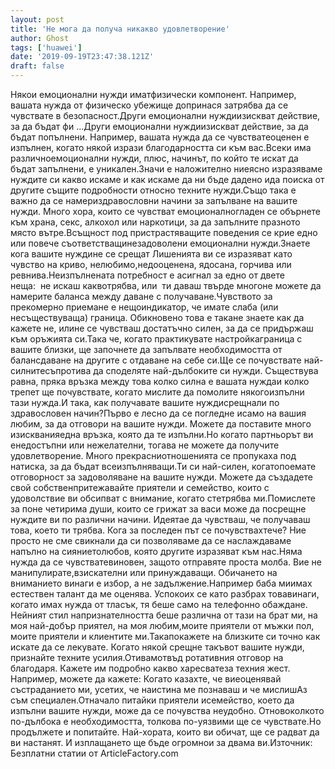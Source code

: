 ```yaml
---
layout: post
title: 'Не мога да получа никакво удовлетворение'
author: Ghost
tags: ['huawei']
date: '2019-09-19T23:47:38.121Z'
draft: false
---
```


Някои емоционални нужди иматфизически компонент. Например, вашата нужда от физическо убежище допринася затрябва да се чувствате в безопасност.Други емоционални нуждиизискват действие, за да бъдат фи ...Други емоционални нуждиизискват действие, за да бъдат попълнени. Например, вашата нужда да се чувстватеоценен е изпълнен, когато някой изрази благодарността си към вас.Всеки има различноемоционални нужди, плюс, начинът, по който те искат да бъдат запълнени, е уникален.Значи е наложително ниеясно изразяваме нуждите си какво искаме и как искаме да ни бъде дадено ида поиска от другите същите подробности относно техните нужди.Също така е важно да се намериздравословни начини за запълване на вашите нужди. Много хора, които се чувстват емоционалногладен се обърнете към храна, секс, алкохол или наркотици, за да запълните празното място вътре.Всъщност под пристрастяващите поведения се крие едно или повече съответстващинезадоволени емоционални нужди.Знаете кога вашите нуждине се срещат Лишенията ви се изразяват като чувство на криво, нелюбимо,недооценена, ядосана, горчива или ревнива.Неизпълнената потребност е aсигнал за едно от двете неща:  не искаш каквотрябва, или  ти даваш твърде многоне можете да намерите баланса между даване с получаване.Чувството за прекомерно приемане е нещоиндикатор, че имате слаба (или несъществуваща) граница. Обикновено това е такане знаете как да кажете не, илине се чувстваш достатъчно силен, за да се придържаш към оръжията си.Така че, когато практикувате настройкаграница с вашите близки, ще започнете да запълвате необходимостта от балансдаване на другите с отдаване на себе си.Ще се почувствате най-силнитесъпротива да споделяте най-дълбоките си нужди. Съществува равна, пряка връзка между това колко силна е вашата нуждаи колко трепет ще почувствате, когато мислите да помолите някогоизпълни тази нужда.И така, как получавате вашите нуждисрещнали по здравословен начин?Първо е лесно да се погледне исамо на вашия любим, за да отговори на вашите нужди. Можете да поставите много изискванияедна връзка, която да те изпълни.Но когато партньорът ви енедостъпни или нежелателни, тогава не можете да получите удовлетворение. Много прекрасниотношенията се пропукаха под натиска, за да бъдат всеизпълняващи.Ти си най-силен, когатопоемате отговорност за задоволяване на вашите нужди. Можете да създадете свой собственпритежавайте приятели и семейство, които с удоволствие ви обсипват с внимание, когато стетрябва ми.Помислете за поне четирима души, които се грижат за васи може да посрещне нуждите ви по различни начини. Идеятае да чувстваш, че получаваш това, което ти трябва. Кога за последен път се почувствахтече? Ние просто не сме свикнали да си позволяваме да се наслаждаваме напълно на сияниетолюбов, която другите изразяват към нас.Няма нужда да се чувстватевиновен, защото отправяте проста молба. Вие не манипулирате,взискателни или принуждаващи. Обичането на вниманието винаги е избор, а не задължение.Например баба миимах естествен талант да ме оценява. Успокоих се като разбрах товавинаги, когато имах нужда от тласък, тя беше само на телефонно обаждане. Нейният стил напризнателността беше различна от тази на брат ми, на моя най-добър приятел, на моя любим,моите приятели от мъжки пол, моите приятели и клиентите ми.Такапокажете на близките си точно как искате да се лекувате. Когато някой срещне такъвот вашите нужди, признайте техните усилия.Отивамотвъд ротативния отговор на благодаря. Кажете им подробно какво харесватеза техния жест. Например, можете да кажете: Когато казахте, че виеоценявай състраданието ми, усетих, че наистина ме познаваш и че мислишАз съм специален.Отначало питайки приятели исемейство, което да изпълни вашите нужди, може да се почувства неудобно. Отновоколкото по-дълбока е необходимостта, толкова по-уязвими ще се чувствате.Но продължете и попитайте. Най-хората, които ви обичат, ще се радват да ви настанят. И изплащането ще бъде огромнои за двама ви.Източник: Безплатни статии от ArticleFactory.com
